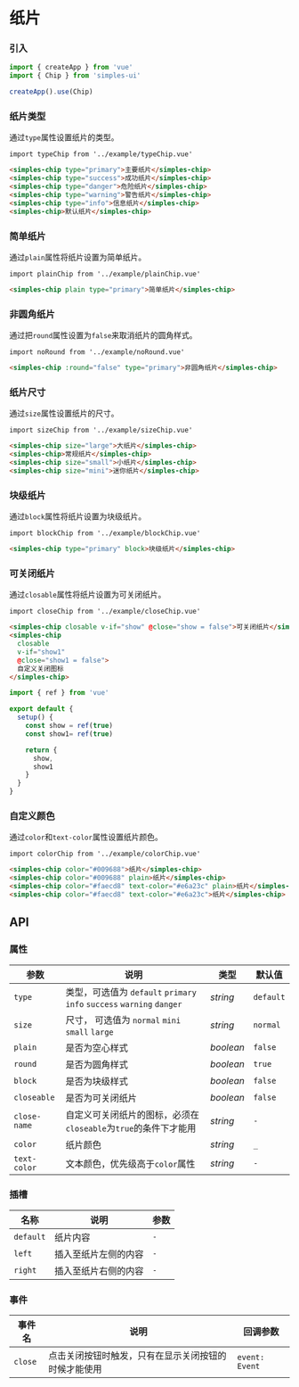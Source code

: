 # 纸片

### 引入

```js
import { createApp } from 'vue'
import { Chip } from 'simples-ui'

createApp().use(Chip)
```

### 纸片类型

通过`type`属性设置纸片的类型。
```vue
import typeChip from '../example/typeChip.vue'
```

```html
<simples-chip type="primary">主要纸片</simples-chip>
<simples-chip type="success">成功纸片</simples-chip>
<simples-chip type="danger">危险纸片</simples-chip>
<simples-chip type="warning">警告纸片</simples-chip>
<simples-chip type="info">信息纸片</simples-chip>
<simples-chip>默认纸片</simples-chip>
```

### 简单纸片

通过`plain`属性将纸片设置为简单纸片。
```vue
import plainChip from '../example/plainChip.vue'
```

```html
<simples-chip plain type="primary">简单纸片</simples-chip>
```

### 非圆角纸片

通过把`round`属性设置为`false`来取消纸片的圆角样式。
```vue
import noRound from '../example/noRound.vue'
```

```html
<simples-chip :round="false" type="primary">非圆角纸片</simples-chip>
```

### 纸片尺寸

通过`size`属性设置纸片的尺寸。
```vue
import sizeChip from '../example/sizeChip.vue'
```

```html
<simples-chip size="large">大纸片</simples-chip>
<simples-chip>常规纸片</simples-chip>
<simples-chip size="small">小纸片</simples-chip>
<simples-chip size="mini">迷你纸片</simples-chip>
```

### 块级纸片

通过`block`属性将纸片设置为块级纸片。
```vue
import blockChip from '../example/blockChip.vue'
```

```html
<simples-chip type="primary" block>块级纸片</simples-chip>
```

### 可关闭纸片

通过`closable`属性将纸片设置为可关闭纸片。
```vue
import closeChip from '../example/closeChip.vue'
```

```html
<simples-chip closable v-if="show" @close="show = false">可关闭纸片</simples-chip>
<simples-chip
  closable
  v-if="show1"
  @close="show1 = false">
  自定义关闭图标
</simples-chip>
```

```js
import { ref } from 'vue'

export default {
  setup() {
    const show = ref(true)
    const show1= ref(true)

    return { 
      show, 
      show1 
    }
  }
}
```

### 自定义颜色

通过`color`和`text-color`属性设置纸片颜色。
```vue
import colorChip from '../example/colorChip.vue'
```

```html
<simples-chip color="#009688">纸片</simples-chip>
<simples-chip color="#009688" plain>纸片</simples-chip>
<simples-chip color="#faecd8" text-color="#e6a23c" plain>纸片</simples-chip>
<simples-chip color="#faecd8" text-color="#e6a23c">纸片</simples-chip>
```


## API

### 属性

| 参数 | 说明 | 类型 | 默认值 |
| ---- | ---- | ---- | ---- |
| `type` | 类型，可选值为 `default` `primary` `info` `success` `warning` `danger` | _string_ | `default` |
| `size` | 尺寸， 可选值为 `normal` `mini` `small` `large` | _string_ | `normal` |
| `plain` | 是否为空心样式 | _boolean_ | `false` |
| `round` | 是否为圆角样式 | _boolean_ | `true` |
| `block` | 是否为块级样式 | _boolean_ | `false` |
| `closeable` | 是否为可关闭纸片 | _boolean_ | `false` |
| `close-name` | 自定义可关闭纸片的图标，必须在`closeable`为`true`的条件下才能用 | _string_ | `-` |
| `color` | 纸片颜色 | _string_ | `_` |
| `text-color` | 文本颜色，优先级高于`color`属性 | _string_ | `-` |

### 插槽

| 名称 | 说明 | 参数 |
| ---- | ---- | ----|
| `default` | 纸片内容 | `-` |
| `left` | 插入至纸片左侧的内容 | `-` |
| `right` | 插入至纸片右侧的内容 | `-` |

### 事件

| 事件名 | 说明 | 回调参数 |
| ---- | ---- | ---- |
| `close` | 点击关闭按钮时触发，只有在显示关闭按钮的时候才能使用 | `event: Event`  |

